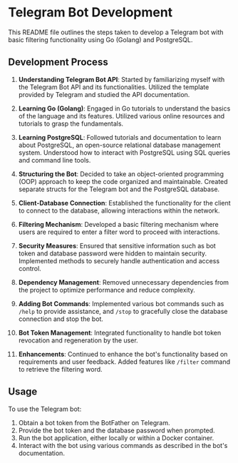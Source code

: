 # Telegram Bot Development

This README file outlines the steps taken to develop a Telegram bot with basic filtering functionality using Go (Golang) and PostgreSQL.

## Development Process

1. **Understanding Telegram Bot API**: Started by familiarizing myself with the Telegram Bot API and its functionalities. Utilized the template provided by Telegram and studied the API documentation.

2. **Learning Go (Golang)**: Engaged in Go tutorials to understand the basics of the language and its features. Utilized various online resources and tutorials to grasp the fundamentals.

3. **Learning PostgreSQL**: Followed tutorials and documentation to learn about PostgreSQL, an open-source relational database management system. Understood how to interact with PostgreSQL using SQL queries and command line tools.

4. **Structuring the Bot**: Decided to take an object-oriented programming (OOP) approach to keep the code organized and maintainable. Created separate structs for the Telegram bot and the PostgreSQL database.

5. **Client-Database Connection**: Established the functionality for the client to connect to the database, allowing interactions within the network.

6. **Filtering Mechanism**: Developed a basic filtering mechanism where users are required to enter a filter word to proceed with interactions.

7. **Security Measures**: Ensured that sensitive information such as bot token and database password were hidden to maintain security. Implemented methods to securely handle authentication and access control.

8. **Dependency Management**: Removed unnecessary dependencies from the project to optimize performance and reduce complexity.

9. **Adding Bot Commands**: Implemented various bot commands such as `/help` to provide assistance, and `/stop` to gracefully close the database connection and stop the bot.

10. **Bot Token Management**: Integrated functionality to handle bot token revocation and regeneration by the user.

11. **Enhancements**: Continued to enhance the bot's functionality based on requirements and user feedback. Added features like `/filter` command to retrieve the filtering word.

## Usage

To use the Telegram bot:

1. Obtain a bot token from the BotFather on Telegram.
2. Provide the bot token and the database password when prompted.
3. Run the bot application, either locally or within a Docker container.
4. Interact with the bot using various commands as described in the bot's documentation.
